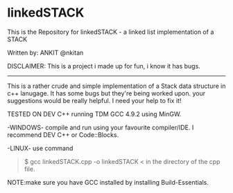 # linkedSTACK

This is the Repository for linkedSTACK - 
a linked list implementation of a STACK

Written by: ANKIT @nkitan

DISCLAIMER: This is a project i made up for fun, i know it has bugs.

-------------------------------------------------------------------

This is a rather crude and simple implementation of a Stack data structure in c++ lanugage.
It has some bugs but they're being worked upon. your suggestions would be really helpful. 
I need your help to fix it! 

TESTED ON DEV C++ running TDM GCC 4.9.2 using MinGW.

-WINDOWS-
 compile and run using your favourite compiler/IDE.
 I recommend DEV C++ or Code::Blocks.

-LINUX-
 use command 
 > $ gcc linkedSTACK.cpp -o linkedSTACK <
 in the directory of the cpp file.

 NOTE:make sure you have GCC installed by installing Build-Essentials.

